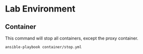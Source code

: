 # Lab Environment

## Container

This command will stop all containers, except the proxy container.

```
ansible-playbook container/stop.yml
```
